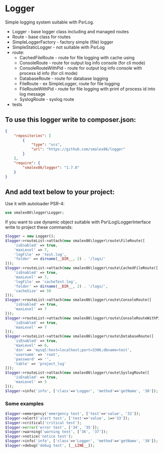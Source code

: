 # Logger
Simple logging system suitable with PsrLog.
* Logger - base logger class including and managed routes
* Route - base class for routes
* SimpleLoggerFactory - factory simple (file) logger
* SimpleStaticLogger - not suitable with PsrLog
* route:
    * CachedFileRoute - route for file logging with cache using
    * ConsoleRoute - route for output log info console (for cli mode)
    * ConsoleRouteWithPid - route for output log info console with process id info (for cli mode)
    * DatabaseRoute - route for database logging
    * FileRoute - ex SimpleLogger, route for file logging
    * FileRouteWithPid - route for file logging with print of process id into log message
    * SyslogRoute - syslog route
* tests

## To use this logger write to composer.json: ##

```json
{
    "repositories": [
        {
            "type": "vcs",
            "url": "https://github.com/smalex86/logger"
        }
    ],
    "require": {
        "smalex86/logger": "1.7.8"
    }
}
```

## And add text below to your project:

Use it with autoloader PSR-4:
```php
use smalex86\logger\Logger;
```
If you want to use dynamic object suitable with Psr\Log\LoggerInterface write to project these commands:
```php
$logger = new Logger();
$logger->routeList->attach(new smalex86\logger\route\FileRoute([
    'isEnabled' => true,
    'maxLevel' => 7,
    'logFile' => 'test.log',
    'folder' => dirname(__DIR__, 2) . '/logs/'
]));
$logger->routeList->attach(new smalex86\logger\route\CachedFileRoute([
    'isEnabled' => true,
    'maxLevel' => 7,
    'logFile' => 'cacheTest.log',
    'folder' => dirname(__DIR__, 2) . '/logs/',
    'cacheSize' => 50
]));
$logger->routeList->attach(new smalex86\logger\route\ConsoleRoute([
    'isEnabled' => true,
    'maxLevel' => 7
]));
$logger->routeList->attach(new smalex86\logger\route\ConsoleRouteWithPid([
    'isEnabled' => true,
    'maxLevel' => 7
]));
$logger->routeList->attach(new smalex86\logger\route\DatabaseRoute([
    'isEnabled' => true,
    'maxLevel' => 6,
    'dsn' => 'mysql:host=localhost;port=3306;dbname=test',
    'username' => 'root',
    'password' => '',
    'table' => 'project_log'    
]));
$logger->routeList->attach(new smalex86\logger\route\SyslogRoute([
    'isEnabled' => true,
    'maxLevel' => 5
]));
$logger->info('info', ['class'=>'Logger', 'method'=>'getName', '38']); // PsrLog style
```

### Some examples ###
```php
$logger->emergency('emergency test', ['test'=>'value', '32']);
$logger->alert('alert test', ['test'=>'value', 1=>'33']);
$logger->critical('critical test');
$logger->error('error test', ['34', '35']);
$logger->warning('warning test', ['36', '37']);
$logger->notice('notice test');
$logger->info('info', ['class'=>'Logger', 'method'=>'getName', '38']);
$logger->debug('debug test', [__LINE__]);
```
